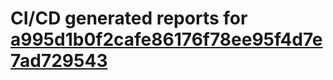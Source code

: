 # CI/CD generated reports for [a995d1b0f2cafe86176f78ee95f4d7e7ad729543](https://github.com/hydephp/develop/commit/a995d1b0f2cafe86176f78ee95f4d7e7ad729543)
